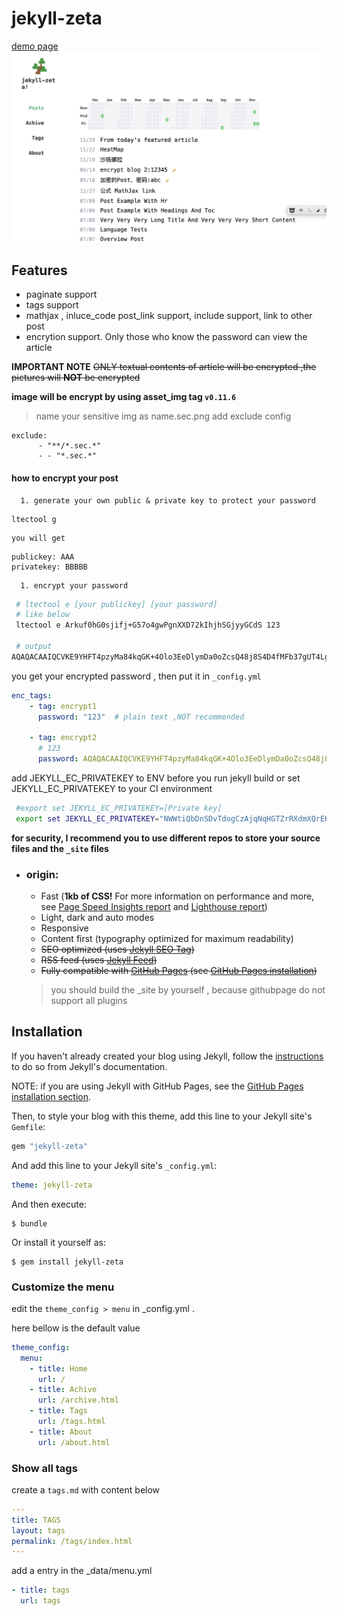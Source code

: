 # jekyll-zeta

[demo page](https://vitock.github.io/jekyll-zeta/)
![](preview.png)
 
## Features


  + paginate support
  + tags support 
  + mathjax , inluce_code post_link support, include  support, link to other post 
  + encrytion support. Only those who know the password can view the article

  **IMPORTANT NOTE**
  ~~ONLY textual contents of article will be encrypted ,the pictures will  **NOT** be encrypted~~

  **image will be encrypt by using asset_img tag `v0.11.6`**
  > name your sensitive img as name.sec.png 
  > add exclude config 
    
```
exclude:
      - "**/*.sec.*"
      - - "*.sec.*"
```
  
  #### how to encrypt your post
      1. generate your own public & private key to protect your password
```
ltectool g
```
    you will get 
  ```
publickey: AAA
privatekey: BBBBB
  ```

      1. encrypt your password 


  ``` bash
   # ltectool e [your publickey] [your password]
   # like below
   ltectool e Arkuf0hG0sjifj+G57o4gwPgnXXD72kIhjhSGjyyGCdS 123

   # output
AQAQACAAIQCVKE9YHFT4pzyMa84kqGK+4Olo3EeDlymDa0oZcsQ48j8S4D4fMFb37gUT4LgrxZQDCFLa402i9VhhMIYWXZP+WSsv2Ia+uQpEH5vYKgDR5vL4xXC/76wXl3K7abU7u9du

  ```
   you get your encrypted password ,
   then put it in  `_config.yml`

```yaml
enc_tags:
    - tag: encrypt1 
      password: "123"  # plain text ,NOT recommended

    - tag: encrypt2
      # 123
      password: AQAQACAAIQCVKE9YHFT4pzyMa84kqGK+4Olo3EeDlymDa0oZcsQ48j8S4D4fMFb37gUT4LgrxZQDCFLa402i9VhhMIYWXZP+WSsv2Ia+uQpEH5vYKgDR5vL4xXC/76wXl3K7abU7u9du
```
   add JEKYLL_EC_PRIVATEKEY to ENV   before you run jekyll build 
   or set JEKYLL_EC_PRIVATEKEY to your CI environment
   ``` bash
    #export set JEKYLL_EC_PRIVATEKEY=[Private key]
    export set JEKYLL_EC_PRIVATEKEY="NWWtiQbDnSDvTdogCzAjqNqHGTZrRXdmXQrEKiv3vNs="
   ```

**for security, I recommend you to use different repos to store your source files and the `_site` files**   

+ ### origin:
  * Fast (**1kb of CSS!** For more information on performance and more, see [Page Speed Insights report](https://raw.githubusercontent.com/riggraz/no-style-please/master/_screenshots/page-speed-insights-report.png) and [Lighthouse report](https://raw.githubusercontent.com/riggraz/no-style-please/master/_screenshots/lighthouse-report.png))
  * Light, dark and auto modes
  * Responsive
  * Content first (typography optimized for maximum readability)
  * ~~SEO optimized (uses [Jekyll SEO Tag](https://github.com/jekyll/jekyll-seo-tag))~~
  * ~~RSS feed (uses [Jekyll Feed](https://github.com/jekyll/jekyll-feed))~~
  * ~~Fully compatible with [GitHub Pages](https://pages.github.com/) (see [GitHub Pages installation](#github-pages-installation))~~
  > you should build the _site by yourself , because githubpage do not support all plugins



## Installation

If you haven't already created your blog using Jekyll, follow the [instructions](https://jekyllrb.com/docs/) to do so from Jekyll's documentation.

NOTE: if you are using Jekyll with GitHub Pages, see the [GitHub Pages installation section](#github-pages-installation).

Then, to style your blog with this theme, add this line to your Jekyll site's `Gemfile`:

```ruby
gem "jekyll-zeta"
```

And add this line to your Jekyll site's `_config.yml`:

```yaml
theme: jekyll-zeta
```

And then execute:

    $ bundle

Or install it yourself as:

    $ gem install jekyll-zeta
 
### Customize the menu


edit the `theme_config > menu` in  _config.yml .

here bellow is the default value
``` yml
theme_config:
  menu:
    - title: Home
      url: /
    - title: Achive
      url: /archive.html
    - title: Tags
      url: /tags.html
    - title: About
      url: /about.html
```


 ### Show all tags
create a `tags.md` with content below
``` yml
---
title: TAGS
layout: tags
permalink: /tags/index.html
---
```

add a entry in the _data/menu.yml
``` yml
- title: tags
  url: tags
```

 
